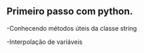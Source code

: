
## Primeiro passo  com python.
<p>-Conhecendo métodos úteis da classe string</p>
<p>-Interpolação de variáveis</p>
